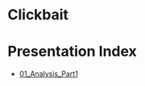 # Clickbait


# Presentation Index

* [01_Analysis_Part1](https://nbviewer.jupyter.org/github/rmehta1987/Clickbait/blob/master/Clickbait.ipynb)
